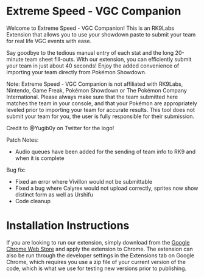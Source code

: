 # Extreme Speed - VGC Companion

Welcome to Extreme Speed - VGC Companion! This is an RK9Labs Extension that allows you to use your showdown paste to submit your team for real life VGC events with ease.

Say goodbye to the tedious manual entry of each stat and the long 20-minute team sheet fill-outs. With our extension, you can efficiently submit your team in just about 40 seconds! Enjoy the added convenience of importing your team directly from Pokémon Showdown. 

Note: Extreme Speed - VGC Companion is not affiliated with RK9Labs, Nintendo, Game Freak, Pokémon Showdown or The Pokémon Company International. Please always make sure that the team submitted here matches the team in your console, and that your Pokémon are appropriately leveled prior to importing your team for accurate results. This tool does not submit your team for you, the user
is fully responsible for their submission.

Credit to @Yugib0y on Twitter for the logo!

Patch Notes:
- Audio queues have been added for the sending of team info to RK9 and when it is complete

Bug fix:
- Fixed an error where Vivillon would not be submittable
- Fixed a bug where Calyrex would not upload correctly, sprites now show distinct form as well as Urshifu
- Code cleanup

# Installation Instructions

If you are looking to run our extension, simply download from the [Google Chrome Web Store](https://chromewebstore.google.com/detail/extreme-speed-vgc-compani/bfbjgdkcihehcfcncnmecmlmijoomoio) and apply the extension to Chrome. The extension can also be run through the developer settings in the Extensions tab on Google Chrome, which requires you use a zip file of your current version of the code, which is what we use for testing new versions prior to publishing.